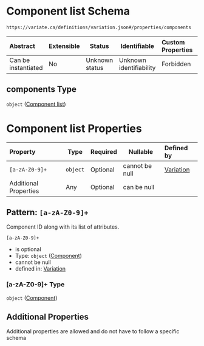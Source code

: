 # Component list Schema

```txt
https://variate.ca/definitions/variation.json#/properties/components
```




| Abstract            | Extensible | Status         | Identifiable            | Custom Properties | Additional Properties | Access Restrictions | Defined In                                                                                 |
| :------------------ | ---------- | -------------- | ----------------------- | :---------------- | --------------------- | ------------------- | ------------------------------------------------------------------------------------------ |
| Can be instantiated | No         | Unknown status | Unknown identifiability | Forbidden         | Allowed               | none                | [variation.schema.json\*](../out/definitions/variation.schema.json "open original schema") |

## components Type

`object` ([Component list](variation-properties-component-list.md))

# Component list Properties

| Property              | Type     | Required | Nullable       | Defined by                                                                                                                                                                                  |
| :-------------------- | -------- | -------- | -------------- | :------------------------------------------------------------------------------------------------------------------------------------------------------------------------------------------ |
| `[a-zA-Z0-9]+`        | `object` | Optional | cannot be null | [Variation](variation-properties-component-list-patternproperties-component.md "https&#x3A;//variate.ca/definitions/component.json#/properties/components/patternProperties/\[a-zA-Z0-9]+") |
| Additional Properties | Any      | Optional | can be null    |                                                                                                                                                                                             |

## Pattern: `[a-zA-Z0-9]+`

Component ID along with its list of attributes.


`[a-zA-Z0-9]+`

-   is optional
-   Type: `object` ([Component](variation-properties-component-list-patternproperties-component.md))
-   cannot be null
-   defined in: [Variation](variation-properties-component-list-patternproperties-component.md "https&#x3A;//variate.ca/definitions/component.json#/properties/components/patternProperties/\[a-zA-Z0-9]+")

### \[a-zA-Z0-9]+ Type

`object` ([Component](variation-properties-component-list-patternproperties-component.md))

## Additional Properties

Additional properties are allowed and do not have to follow a specific schema
